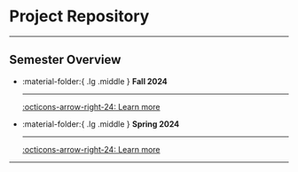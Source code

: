 
# Project Repository

---

## Semester Overview

<div class="grid cards" markdown>


-   :material-folder:{ .lg .middle } __Fall 2024__
  
    ---

    [:octicons-arrow-right-24: Learn more](24fa/README.md)





-   :material-folder:{ .lg .middle } __Spring 2024__

    ---

    [:octicons-arrow-right-24: Learn more](24sp/README.md)



</div>

---

<!-- {!projects/24fa/README.md!} -->
<!-- {!projects/24sp/README.md!} -->